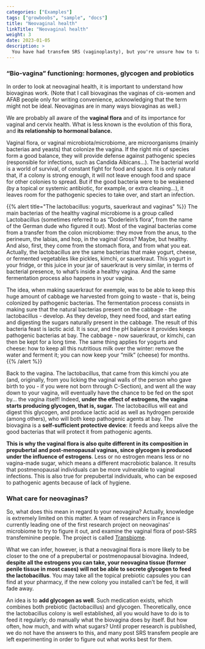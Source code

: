 ```yaml
---
categories: ["Examples"]
tags: ["growboobs", "sample", "docs"]
title: "Neovaginal health"
linkTitle: "Neovaginal health"
weight: 3
date: 2023-01-05
description: >
  You have had transfem SRS (vaginoplasty), but you're unsure how to take care of your new vagina? You're not alone! Here are some relevant info that might come in useful.
---
```




### “Bio-vagina” functioning: hormones, glycogen and probiotics ###

In order to look at neovaginal health, it is important to understand how biovaginas work. (Note that I call biovaginas the vaginas of cis-women and AFAB people only for writing convenience, acknowledging that the term might not be ideal. Neovaginas are in many ways biovaginas as well.)

We are probably all aware of the **vaginal flora** and of its importance for vaginal and cervix health. What is less known is the evolution of this flora, and **its relationship to hormonal balance.**

Vaginal flora, or vaginal microbiota/microbiome, are microorganisms (mainly bacterias and yeasts) that colonize the vagina. If the right mix of species form a good balance, they will provide defense against pathogenic species (responsible for infections, such as Candida Albicans…). The bacterial world is a world of survival, of constant fight for food and space. It is only natural that, if a colony is strong enough, it will not leave enough food and space for other colonies to spread. But if the good bacteria were to be weakened (by a topical or systemic antibiotic, for example, or extra cleaning…), it leaves room for the pathogenic species to take over, and start an infection.

{{% alert title="The lactobacillus: yogurts, sauerkraut and vaginas" %}}
The main bacterias of the healthy vaginal microbiome is a group called Lactobacillus (sometimes referred to as “Doderlein’s flora”, from the name of the German dude who figured it out). Most of the vaginal bacterias come from a transfer from the colon microbiome: they move from the anus, to the perineum, the labias,  and hop, in the vagina! Gross? Maybe, but healthy. And also, first, they come from the stomach flora, and from what you eat. Actually, the lactobacillus are the same bacterias that make yogurt, cheese, or fermented vegetables like pickles, kimchi, or sauerkraut. This yogurt in your fridge, or this juice in your jar of sauerkraut is very similar, in terms of bacterial presence, to what’s inside a healthy vagina. And the same fermentation process also happens in your vagina.

The idea, when making sauerkraut for exemple, was to be able to keep this huge amount of cabbage we harvested from going to waste - that is, being colonized by pathogenic bacterias. The fermentation process consists in making sure that the natural bacterias present on the cabbage - the lactobacillus - develop. As they develop, they need food, and start eating and digesting the sugars naturally present in the cabbage. The result of this bacteria feast is lactic acid. It is sour, and the pH balance it provides keeps pathogenic bacterias at bay. The cabbage - now sauerkraut, or kimchi, can then be kept for a long time. The same thing applies for yogurts and cheese: how to keep all this nutritious milk over the winter: remove the water and ferment it; you can now keep your “milk” (cheese) for months. {{% /alert %}}

Back to the vagina. The lactobacillus, that came from this kimchi you ate (and, originally, from you licking the vaginal walls of the person who gave birth to you - if you were not born through C-Section), and went all the way down to your vagina, will eventually have the chance to be fed on the spot by… the vagina itself! Indeed, **under the effect of estrogens, the vagina starts producing glycogen, that is, sugar.** The lactobacillus will eat and digest this glycogen, and produce lactic acid as well as hydrogen peroxide (among others), who will both keep pathogenic agents at bay. The biovagina is a **self-sufficient protective device**: it feeds and keeps alive the good bacterias that will protect it from pathogenic agents. 

**This is why the vaginal flora is also quite different in its composition in prepubertal and post-menopausal vaginas, since glycogen is produced under the influence of estrogens**. Less or no estrogen means less or no vagina-made sugar, which means a different macrobiotic balance. It results that postmenopausal individuals can be more vulnerable to vaginal infections. This is also true for prepubertal individuals, who can be exposed to pathogenic agents because of lack of hygiene.

### What care for neovaginas? ###
 
So, what does this mean in regard to your neovagina? Actually, knowledge is extremely limited on this matter. A team of researchers in France is currently leading one of the first research project on neovaginas’ microbiome to try to figure it out, and examine the vaginal flora of post-SRS transfeminine people. The project is called [Transbiome](https://www.transbiome.org).

What we can infer, however, is that a neovaginal flora is more likely to be closer to the one of a prepubertal or postmenopausal biovagina. Indeed, **despite all the estrogens you can take, your neovagina tissue (former penile tissue in most cases) will not be able to secrete glycogen to feed the lactobacillus**. You may take all the topical prebiotic capsules you can find at your pharmacy, if the new colony you installed can’t be fed, it will fade away.

An idea is to **add glycogen as well**. Such medication exists, which combines both prebiotic (lactobacillus) and glycogen. Theoretically, once the lactobacillus colony is well established, all you would have to do is to feed it regularly; do manually what the biovagina does by itself. But how often, how much, and with what sugars? Until proper research is published, we do not have the answers to this, and many post SRS transfem people are left experimenting in order to figure out what works best for them.
